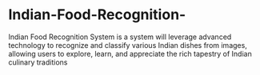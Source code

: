 # Indian-Food-Recognition-
Indian Food Recognition System is a  system will leverage advanced technology to recognize and classify various Indian dishes from images, allowing users to explore, learn, and appreciate the rich tapestry of Indian culinary traditions
